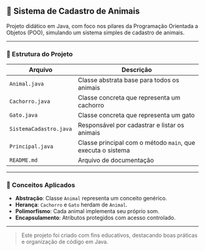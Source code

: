 ## 🐾 Sistema de Cadastro de Animais

Projeto didático em Java, com foco nos pilares da Programação Orientada a Objetos (POO), simulando um sistema simples de cadastro de animais.

---

### 📁 Estrutura do Projeto

| Arquivo                  | Descrição                                                         |
|--------------------------|-------------------------------------------------------------------|
| `Animal.java`            | Classe abstrata base para todos os animais                        |
| `Cachorro.java`          | Classe concreta que representa um cachorro                        |
| `Gato.java`              | Classe concreta que representa um gato                            |
| `SistemaCadastro.java`   | Responsável por cadastrar e listar os animais                     |
| `Principal.java`         | Classe principal com o método `main`, que executa o sistema       |
| `README.md`              | Arquivo de documentação                                            |

---

### 🧠 Conceitos Aplicados

- **Abstração**: Classe `Animal` representa um conceito genérico.
- **Herança**: `Cachorro` e `Gato` herdam de `Animal`.
- **Polimorfismo**: Cada animal implementa seu próprio som.
- **Encapsulamento**: Atributos protegidos com acesso controlado.

---

> Este projeto foi criado com fins educativos, destacando boas práticas e organização de código em Java.
